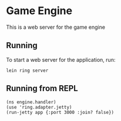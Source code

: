 # Game Engine

This is a web server for the game engine

## Running

To start a web server for the application, run:

    lein ring server

## Running from REPL

    (ns engine.handler)
    (use 'ring.adapter.jetty)
    (run-jetty app {:port 3000 :join? false})

